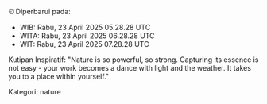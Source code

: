 ⏰ Diperbarui pada:
- WIB: Rabu, 23 April 2025 05.28.28 UTC
- WITA: Rabu, 23 April 2025 06.28.28 UTC
- WIT: Rabu, 23 April 2025 07.28.28 UTC

Kutipan Inspiratif:
"Nature is so powerful, so strong. Capturing its essence is not easy - your work becomes a dance with light and the weather. It takes you to a place within yourself."


Kategori: nature

